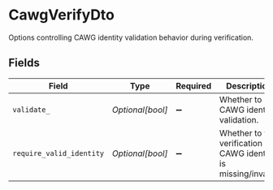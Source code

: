# CawgVerifyDto

Options controlling CAWG identity validation behavior during verification.


## Fields

| Field                                                             | Type                                                              | Required                                                          | Description                                                       |
| ----------------------------------------------------------------- | ----------------------------------------------------------------- | ----------------------------------------------------------------- | ----------------------------------------------------------------- |
| `validate_`                                                       | *Optional[bool]*                                                  | :heavy_minus_sign:                                                | Whether to run CAWG identity validation.                          |
| `require_valid_identity`                                          | *Optional[bool]*                                                  | :heavy_minus_sign:                                                | Whether to fail verification if CAWG identity is missing/invalid. |
